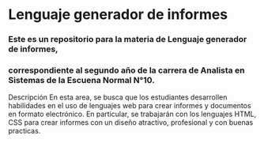 # Lenguaje generador de informes
### Este es un repositorio para la materia de Lenguaje generador de informes, 
### correspondiente al segundo año de la carrera de Analista en Sistemas de la Escuena Normal N°10.

Descripción
En esta area, se busca que los estudiantes desarrollen habilidades en el uso de lenguajes web para crear informes y documentos en formato electrónico. 
En particular, se trabajarán con los lenguajes HTML, CSS para crear informes con un diseño atractivo, profesional y con buenas practicas.
